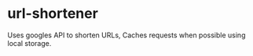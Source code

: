 # url-shortener
Uses googles API to shorten URLs, Caches requests when possible using local storage.
